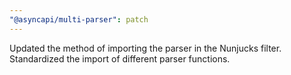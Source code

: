 ```yaml
---
"@asyncapi/multi-parser": patch
---
```


Updated the method of importing the parser in the Nunjucks filter. Standardized the import of different parser functions.

